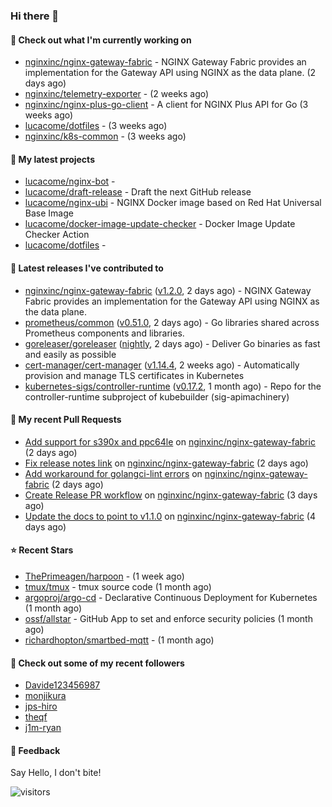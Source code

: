 ### Hi there 👋

#### 👷 Check out what I'm currently working on

- [nginxinc/nginx-gateway-fabric](https://github.com/nginxinc/nginx-gateway-fabric) - NGINX Gateway Fabric provides an implementation for the Gateway API using NGINX as the data plane. (2 days ago)
- [nginxinc/telemetry-exporter](https://github.com/nginxinc/telemetry-exporter) -  (2 weeks ago)
- [nginxinc/nginx-plus-go-client](https://github.com/nginxinc/nginx-plus-go-client) - A client for NGINX Plus API for Go (3 weeks ago)
- [lucacome/dotfiles](https://github.com/lucacome/dotfiles) -  (3 weeks ago)
- [nginxinc/k8s-common](https://github.com/nginxinc/k8s-common) -  (3 weeks ago)

#### 🌱 My latest projects

- [lucacome/nginx-bot](https://github.com/lucacome/nginx-bot) - 
- [lucacome/draft-release](https://github.com/lucacome/draft-release) - Draft the next GitHub release
- [lucacome/nginx-ubi](https://github.com/lucacome/nginx-ubi) - NGINX Docker image based on Red Hat Universal Base Image
- [lucacome/docker-image-update-checker](https://github.com/lucacome/docker-image-update-checker) - Docker Image Update Checker Action
- [lucacome/dotfiles](https://github.com/lucacome/dotfiles) - 

#### 🔭 Latest releases I've contributed to

- [nginxinc/nginx-gateway-fabric](https://github.com/nginxinc/nginx-gateway-fabric) ([v1.2.0](https://github.com/nginxinc/nginx-gateway-fabric/releases/tag/v1.2.0), 2 days ago) - NGINX Gateway Fabric provides an implementation for the Gateway API using NGINX as the data plane.
- [prometheus/common](https://github.com/prometheus/common) ([v0.51.0](https://github.com/prometheus/common/releases/tag/v0.51.0), 2 days ago) - Go libraries shared across Prometheus components and libraries.
- [goreleaser/goreleaser](https://github.com/goreleaser/goreleaser) ([nightly](https://github.com/goreleaser/goreleaser/releases/tag/nightly), 2 days ago) - Deliver Go binaries as fast and easily as possible
- [cert-manager/cert-manager](https://github.com/cert-manager/cert-manager) ([v1.14.4](https://github.com/cert-manager/cert-manager/releases/tag/v1.14.4), 2 weeks ago) - Automatically provision and manage TLS certificates in Kubernetes
- [kubernetes-sigs/controller-runtime](https://github.com/kubernetes-sigs/controller-runtime) ([v0.17.2](https://github.com/kubernetes-sigs/controller-runtime/releases/tag/v0.17.2), 1 month ago) - Repo for the controller-runtime subproject of kubebuilder (sig-apimachinery)

#### 🔨 My recent Pull Requests

- [Add support for s390x and ppc64le](https://github.com/nginxinc/nginx-gateway-fabric/pull/1755) on [nginxinc/nginx-gateway-fabric](https://github.com/nginxinc/nginx-gateway-fabric) (2 days ago)
- [Fix release notes link](https://github.com/nginxinc/nginx-gateway-fabric/pull/1752) on [nginxinc/nginx-gateway-fabric](https://github.com/nginxinc/nginx-gateway-fabric) (2 days ago)
- [Add workaround for golangci-lint errors](https://github.com/nginxinc/nginx-gateway-fabric/pull/1751) on [nginxinc/nginx-gateway-fabric](https://github.com/nginxinc/nginx-gateway-fabric) (2 days ago)
- [Create Release PR workflow](https://github.com/nginxinc/nginx-gateway-fabric/pull/1732) on [nginxinc/nginx-gateway-fabric](https://github.com/nginxinc/nginx-gateway-fabric) (3 days ago)
- [Update the docs to point to v1.1.0](https://github.com/nginxinc/nginx-gateway-fabric/pull/1730) on [nginxinc/nginx-gateway-fabric](https://github.com/nginxinc/nginx-gateway-fabric) (4 days ago)

#### ⭐ Recent Stars

- [ThePrimeagen/harpoon](https://github.com/ThePrimeagen/harpoon) -  (1 week ago)
- [tmux/tmux](https://github.com/tmux/tmux) - tmux source code (1 month ago)
- [argoproj/argo-cd](https://github.com/argoproj/argo-cd) - Declarative Continuous Deployment for Kubernetes (1 month ago)
- [ossf/allstar](https://github.com/ossf/allstar) - GitHub App to set and enforce security policies (1 month ago)
- [richardhopton/smartbed-mqtt](https://github.com/richardhopton/smartbed-mqtt) -  (1 month ago)

#### 👯 Check out some of my recent followers

- [Davide123456987](https://github.com/Davide123456987)
- [monjikura](https://github.com/monjikura)
- [jps-hiro](https://github.com/jps-hiro)
- [theqf](https://github.com/theqf)
- [j1m-ryan](https://github.com/j1m-ryan)

#### 💬 Feedback

Say Hello, I don't bite!

![visitors](https://visitor-badge.laobi.icu/badge?page_id=lucacome.visitor-badge)
#
